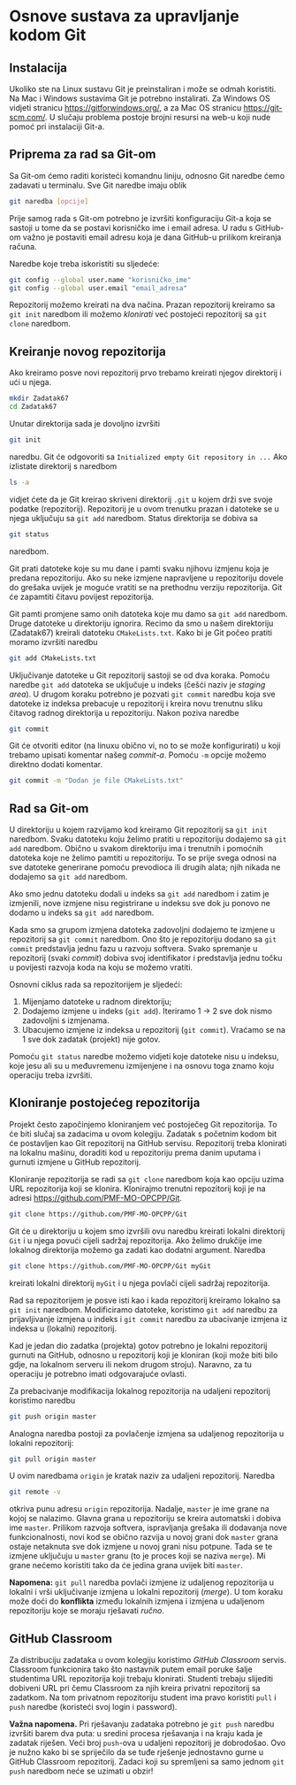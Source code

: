 # Osnove sustava za upravljanje kodom Git

## Instalacija

Ukoliko ste na Linux sustavu Git je preinstaliran i može se odmah koristiti.
Na Mac i Windows sustavima Git je potrebno  instalirati. Za Windows OS vidjeti
stranicu  https://gitforwindows.org/, a za Mac OS stranicu https://git-scm.com/.
U slučaju problema postoje brojni resursi na web-u koji nude
pomoć pri instalaciji Git-a.

## Priprema za rad sa Git-om

Sa Git-om ćemo raditi koristeći komandnu liniju, odnosno Git naredbe ćemo
zadavati u terminalu. Sve Git naredbe imaju oblik
```bash
git naredba [opcije]
```
Prije samog rada s Git-om potrebno je izvršiti konfiguraciju Git-a koja se
sastoji u tome da se postavi korisničko ime i email adresa.
U radu s GitHub-om važno je postaviti email adresu koja je dana GitHub-u
prilikom kreiranja računa.

Naredbe koje treba iskoristiti su sljedeće:
```bash
git config --global user.name "korisničko_ime"
git config --global user.email "email_adresa"
```


Repozitorij možemo kreirati na dva načina. Prazan repozitorij kreiramo sa
`git init` naredbom ili možemo *klonirati* već postojeći repozitorij sa
`git clone` naredbom.


## Kreiranje novog repozitorija

Ako kreiramo posve novi repozitorij prvo trebamo kreirati njegov
direktorij i ući u njega.

```bash
mkdir Zadatak67
cd Zadatak67
```
Unutar direktorija sada je dovoljno izvršiti
```bash
git init
```
naredbu. Git će odgovoriti sa `Initialized empty Git repository in ...`
Ako izlistate direktorij s naredbom
```bash
ls -a
```
vidjet ćete da je Git kreirao skriveni direktorij `.git` u kojem drži sve svoje
podatke (repozitorij). Repozitorij je u ovom trenutku prazan i datoteke se
u njega uključuju sa `git add` naredbom.  Status direktorija se dobiva sa
```bash
git status
```
naredbom.

Git prati datoteke koje su mu dane i pamti svaku njihovu izmjenu koja je predana
repozitoriju. Ako su neke izmjene napravljene u repozitoriju dovele do
grešaka uvijek je moguće vratiti se na prethodnu verziju repozitorija. Git će
zapamtiti čitavu povijest repozitorija.

Git pamti promjene samo onih datoteka koje mu damo sa `git add` naredbom. Druge
datoteke u direktoriju ignorira. Recimo da smo u našem direktoriju (Zadatak67)
kreirali datoteku `CMakeLists.txt`. Kako bi je Git počeo pratiti moramo
izvršiti naredbu
```bash
git add CMakeLists.txt
```
Uključivanje datoteke u Git repozitorij sastoji se od dva koraka. Pomoću naredbe
`git add` datoteka se uključuje u indeks (češći naziv je _staging area_).
U drugom koraku potrebno je pozvati `git commit` naredbu koja sve datoteke iz
indeksa prebacuje u repozitorij i kreira novu trenutnu sliku čitavog radnog
direktorija u repozitoriju. Nakon poziva naredbe
```bash
git commit
```
Git će otvoriti editor (na linuxu obično vi, no to se može konfigurirati) u koji
trebamo upisati komentar našeg _commit-a_. Pomoću `-m` opcije možemo direktno
dodati komentar.
```bash
git commit -m "Dodan je file CMakeLists.txt"
```

## Rad sa Git-om

U direktoriju u kojem razvijamo kod kreiramo Git repozitorij sa `git init` naredbom.
Svaku datoteku koju želimo pratiti u repozitoriju dodajemo sa `git add` naredbom.
Obično u svakom direktoriju ima i trenutnih i pomoćnih datoteka koje ne želimo
pamtiti u repozitoriju. To se prije svega odnosi na sve  datoteke generirane pomoću
prevodioca ili drugih alata; njih nikada ne dodajemo sa `git add` naredbom.

Ako smo jednu datoteku dodali u indeks sa `git add` naredbom i zatim je izmjenili,
nove izmjene nisu registrirane u indeksu sve dok ju ponovo ne dodamo u indeks
sa `git add` naredbom.

Kada smo sa grupom izmjena datoteka zadovoljni dodajemo te izmjene u repozitorij
sa  `git commit` naredbom. Ono što je repozitoriju dodano sa  `git commit` predstavlja
jednu fazu u razvoju softvera. Svako spremanje u repozitorij (svaki _commit_)
dobiva svoj identifikator i predstavlja jednu točku u povijesti razvoja koda na
koju se možemo vratiti.


Osnovni ciklus rada sa repozitorijem je sljedeći:
1. Mijenjamo datoteke u radnom direktoriju;
2. Dodajemo izmjene u indeks (`git add`). Iteriramo 1 -> 2  sve dok nismo zadovoljni s izmjenama.
3. Ubacujemo izmjene iz indeksa u repozitorij (`git commit`). Vraćamo se na 1 sve dok
zadatak (projekt) nije gotov.

Pomoću `git status` naredbe možemo vidjeti koje datoteke nisu u indeksu, koje jesu
ali su u međuvremenu izmijenjene i na osnovu toga znamo koju operaciju treba izvršiti.

## Kloniranje postojećeg repozitorija


Projekt često započinjemo kloniranjem već postoječeg Git repozitorija. To će biti slučaj sa zadacima
u ovom kolegiju. Zadatak s početnim kodom bit će postavljen kao Git repozitorij na
GitHub servisu. Repozitorij treba klonirati na lokalnu mašinu, doraditi kod u repozitoriju
prema danim uputama i gurnuti izmjene u GitHub repozitorij.

Kloniranje repozitorija se radi sa `git clone` naredbom koja kao opciju uzima URL repozitorija
koji se klonira. Klonirajmo trenutni repozitorij koji je na adresi https://github.com/PMF-MO-OPCPP/Git.
```bash
git clone https://github.com/PMF-MO-OPCPP/Git
```
Git će u direktoriju u kojem smo izvršili ovu naredbu kreirati lokalni direktorij `Git` i u njega povući
cijeli sadržaj repozitorija. Ako želimo drukčije ime lokalnog direktorija možemo ga zadati kao
dodatni argument. Naredba
```bash
git clone https://github.com/PMF-MO-OPCPP/Git myGit
```
kreirati lokalni direktorij `myGit` i u njega povlači cijeli sadržaj repozitorija.

Rad sa repozitorijem je posve isti kao i kada repozitorij kreiramo lokalno sa `git init`
naredbom. Modificiramo datoteke, koristimo `git add` naredbu za prijavljivanje izmjena
u indeks i `git commit` naredbu za ubacivanje izmjena iz indeksa u (lokalni) repozitorij.

Kad je jedan dio zadatka (projekta) gotov potrebno je lokalni repozitorij gurnuti na GitHub,
odnosno u repozitorij koji je kloniran (koji može biti bilo gdje, na lokalnom serveru ili nekom drugom stroju).
Naravno, za tu operaciju je potrebno imati odgovarajuće ovlasti.

Za prebacivanje modifikacija lokalnog repozitorija na udaljeni repozitorij
koristimo naredbu
```bash
git push origin master
```
Analogna naredba postoji za povlačenje izmjena sa udaljenog repozitorija u lokalni
repozitorij:
```bash
git pull origin master
```
U ovim naredbama `origin` je kratak naziv za udaljeni repozitorij. Naredba
```bash
git remote -v
```
otkriva punu adresu `origin` repozitorija. Nadalje, `master` je ime grane na kojoj se nalazimo.
Glavna grana u repozitoriju se kreira automatski i dobiva ime `master`. Prilikom razvoja softvera,
ispravljanja grešaka ili dodavanja nove funkcionalnosti, novi kod se obično razvija u novoj grani
dok `master` grana ostaje netaknuta sve dok izmjene u novoj grani nisu potpune. Tada se te izmjene
uključuju u `master` granu (to je proces koji se naziva `merge`). Mi grane nećemo koristiti
tako da će jedina grana uvijek biti `master`.

**Napomena:** `git pull` naredba povlači izmjene iz udaljenog repozitorija u lokalni i vrši uključivanje
izmjena u lokalni repozitorij (_merge_). U tom koraku može doći do **konflikta** između lokalnih izmjena
i izmjena u udaljenom repozitoriju koje se moraju rješavati _ručno_.


## GitHub Classroom

Za distribuciju zadataka u ovom kolegiju  koristimo _GitHub Classroom_ servis. Classroom   funkcionira
tako što nastavnik putem email poruke šalje studentima URL repozitorija koji trebaju klonirati.
Studenti trebaju slijediti dobiveni URL pri čemu Classroom za njih kreira privatni repozitorij
sa zadatkom. Na tom privatnom repozitoriju student ima pravo koristiti `pull` i `push` naredbe (koristeći
  svoj login i password).

**Važna napomena.** Pri rješavanju zadataka potrebno je `git push`  naredbu izvršiti barem dva puta: u sredini
procesa rješavanja i na kraju kada je zadatak riješen. Veći broj `push`-ova u udaljeni repozitorij
je dobrodošao. Ovo je nužno kako bi se spriječilo da se tuđe rješenje jednostavno gurne u GitHub Classroom
repozitorij. Zadaci koji su spremljeni sa samo jednom `git push` naredbom  neće se uzimati u obzir! 
